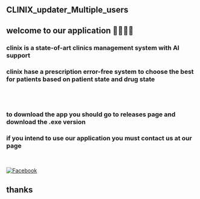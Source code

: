 ## CLINIX_updater_Multiple_users

## welcome to our application  🌱🌱🌱🌱

### clinix is a state-of-art clinics management system with AI support 
### clinix hase a prescription error-free system to choose the best for patients based on patient state and drug state

<br>
<br>

### to download the app you should go to releases page and download the .exe version

### if you intend to use our application you must contact us at our page 

<br>


 [![Facebook](https://img.shields.io/badge/Facebook-%231877F2.svg?style=for-the-badge&logo=Facebook&logoColor=white)](https://www.facebook.com/CLINIXsoftware/)


## thanks
